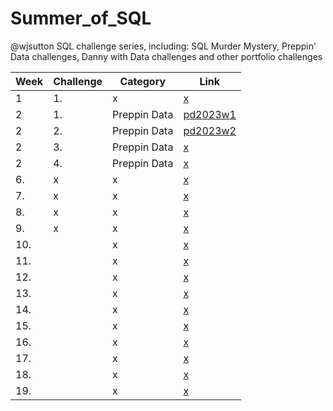 # Summer_of_SQL
@wjsutton SQL challenge series, including: SQL Murder Mystery, Preppin' Data challenges, Danny with Data challenges and other portfolio challenges

| Week         | Challenge | Category                                    | Link                                    | 
|----- |-----------------------|------------------------------------------------------|------------------------------------------------------|
| 1   | 1.  |  x  | [x](x) |
| 2   | 1. |  Preppin Data  | [pd2023w1](https://github.com/ejhughes/Summer_of_SQL/blob/main/pd2023w1.sql) |
| 2   | 2. |  Preppin Data  | [pd2023w2](https://github.com/ejhughes/Summer_of_SQL/blob/main/pd2023w2.sql) |
| 2   | 3. |  Preppin Data  | [x](x) |
| 2   | 4. |  Preppin Data  | [x](x) |
| 6.   | x |  x  | [x](x) |
| 7.   | x |  x  | [x](x) |
| 8.   | x |  x  | [x](x) |
| 9.   | x |  x  | [x](x) |
| 10.   |   |  x  | [x](x) |
| 11.   |   |  x  | [x](x) |
| 12.   |   |  x  | [x](x) |
| 13.   |   |  x  | [x](x) |
| 14.   |   |  x  | [x](x) |
| 15.   |   |  x  | [x](x) |
| 16.   |   |  x  | [x](x) |
| 17.   |   |  x  | [x](x) |
| 18.   |   |  x  | [x](x) |
| 19.   |   |  x  | [x](x) |
